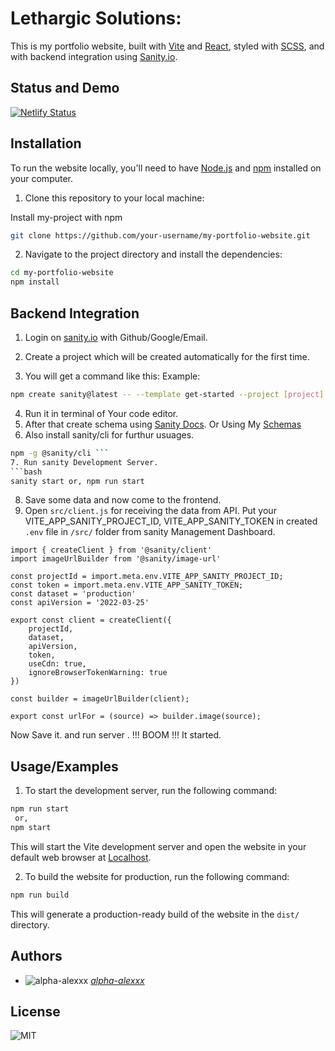 
# Lethargic Solutions:

This is my portfolio website, built with [Vite](https://vitejs.dev/) and [React](https://reactjs.org/), styled with [SCSS](https://sass-lang.com/), and with backend integration using [Sanity.io](https://www.sanity.io/).


## Status and Demo
[![Netlify Status](https://api.netlify.com/api/v1/badges/843c83b2-e565-4392-850f-9f0628857e00/deploy-status)](https://lethargic-sol.netlify.app)


## Installation

To run the website locally, you'll need to have [Node.js](https://nodejs.org/en/) and [npm](https://www.npmjs.com/) installed on your computer.

1. Clone this repository to your local machine:

Install my-project with npm

```bash
git clone https://github.com/your-username/my-portfolio-website.git
```
2. Navigate to the project directory and install the dependencies:

```bash
cd my-portfolio-website
npm install
```
    
## Backend Integration
1. Login on [sanity.io](https://www.sanity.io/) with Github/Google/Email.

2. Create a project which will be created automatically for the first time.
3. You will get a command like this: 
Example:
```bash
npm create sanity@latest -- --template get-started --project [project] --dataset production --provider [google/github/else]
```
4. Run it in terminal of Your code editor.
5. After that create schema using [Sanity Docs](https://www.sanity.io/docs). Or Using My [Schemas](https://gist.github.com/alpha-alexxx/6b63ba330b4858820e32dee499d21461)
6. Also install sanity/cli for furthur usuages.
```bash
npm -g @sanity/cli ```
7. Run sanity Development Server.
```bash
sanity start or, npm run start
```
8. Save some data and now come to the frontend.
9. Open `src/client.js` for receiving the data from API. Put your VITE_APP_SANITY_PROJECT_ID, VITE_APP_SANITY_TOKEN in created `.env` file in `/src/` folder from sanity Management Dashboard.

```
import { createClient } from '@sanity/client'
import imageUrlBuilder from '@sanity/image-url'

const projectId = import.meta.env.VITE_APP_SANITY_PROJECT_ID;
const token = import.meta.env.VITE_APP_SANITY_TOKEN;
const dataset = 'production'
const apiVersion = '2022-03-25'

export const client = createClient({
    projectId,
    dataset,
    apiVersion,
    token,
    useCdn: true,
    ignoreBrowserTokenWarning: true
})

const builder = imageUrlBuilder(client);

export const urlFor = (source) => builder.image(source);
```
Now Save it. and run server . !!! BOOM !!! It started.
## Usage/Examples
1. To start the development server, run the following command:
```bash
npm run start
 or,
npm start
```
This will start the Vite development server and open the website in your default web browser at [Localhost](http://localhost:5173).

2. To build the website for production, run the following command:

```bash
npm run build
```
This will generate a production-ready build of the website in the `dist/` directory.

## Authors
- ![alpha-alexxx](https://avatars.githubusercontent.com/u/65218056?s=20&v=4)
*[alpha-alexxx](https://github.com/alpha-alexxx/)*

## License

![MIT](https://img.shields.io/badge/License-MIT-green.svg)

